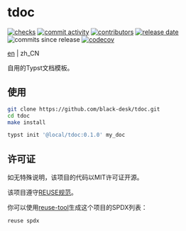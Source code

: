 <!--
SPDX-FileCopyrightText: 2025 Chen Linxuan <me@black-desk.cn>

SPDX-License-Identifier: MIT
-->

# tdoc

[![checks][badge-shields-io-checks]][actions]
[![commit activity][badge-shields-io-commit-activity]][commits]
[![contributors][badge-shields-io-contributors]][contributors]
[![release date][badge-shields-io-release-date]][releases]
![commits since release][badge-shields-io-commits-since-release]
[![codecov][badge-shields-io-codecov]][codecov]

[badge-shields-io-checks]:
  https://img.shields.io/github/check-runs/black-desk/tdoc/master

[actions]: https://github.com/black-desk/tdoc/actions

[badge-shields-io-commit-activity]:
  https://img.shields.io/github/commit-activity/w/black-desk/tdoc/master

[commits]: https://github.com/black-desk/tdoc/commits/master

[badge-shields-io-contributors]:
  https://img.shields.io/github/contributors/black-desk/tdoc

[contributors]: https://github.com/black-desk/tdoc/graphs/contributors

[badge-shields-io-release-date]:
  https://img.shields.io/github/release-date/black-desk/tdoc

[releases]: https://github.com/black-desk/tdoc/releases

[badge-shields-io-commits-since-release]:
  https://img.shields.io/github/commits-since/black-desk/tdoc/latest

[badge-shields-io-codecov]:
  https://codecov.io/github/black-desk/tdoc/graph/badge.svg?token=6TSVGQ4L9X
[codecov]: https://codecov.io/github/black-desk/tdoc

[en](README.md) | zh_CN

自用的Typst文档模板。

## 使用

```bash
git clone https://github.com/black-desk/tdoc.git
cd tdoc
make install
```

```bash
typst init '@local/tdoc:0.1.0' my_doc
```

## 许可证

如无特殊说明，该项目的代码以MIT许可证开源。

该项目遵守[REUSE规范]。

你可以使用[reuse-tool](https://github.com/fsfe/reuse-tool)生成这个项目的SPDX列表：

```bash
reuse spdx
```

[REUSE规范]: https://reuse.software/spec-3.3/
